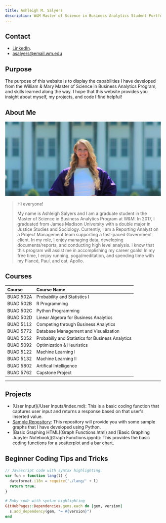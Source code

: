 ```yaml
---
title: Ashleigh M. Salyers
description: W&M Master of Science in Business Analytics Student Portfolio 
---
```

## Contact
- [LinkedIn](https://www.linkedin.com/public-profile/in/ashleighmorgansalyers?challengeId=AQHfv1J75YPxJQAAAXdTnYrN3APvl5TBB5y-O6u3emf2_-mGZcEp5fcfEIIQ4JXiOPhWMZNdAVz0l-FjLC5kv2FtODoNFpQfEA&submissionId=e2f8ea95-9e07-5f16-fbd7-ba0ed70df31a).
- asalyers@email.wm.edu

## Purpose

The purpose of this website is to display the capabilities I have developed from the William & Mary Master of Science in Business Analytics Program, and skills learned along the way. I hope that this website provides you insight about myself, my projects, and code I find helpful! 

## About Me

![Me](\WMPICS\A_Salyers.jpg)

> Hi everyone!
>
> My name is Ashleigh Salyers and I am a graduate student in the Master of Science in Business Analytics Program at W&M. In 2017, I graduated from James Madison University  with a double major in Justice Studies and Sociology. Currently, I am a Reporting Analyst on a Project Management team supporting a fast-paced Government client. In my role, I  enjoy managing data, developing documents/reports, and conducting high level analysis. I know that this program will assist me in accomplishing my career goals! In my free time, I enjoy running, yoga/meditation, and spending time with my Fiancé, Paul, and cat, Apollo.


## Courses

| Course         | Course Name         
|:-------------|:------------------|
| BUAD 502A           | Probability and Statistics I | 
| BUAD 502B| R Programming  | 
| BUAD  502C         | Python Programming    |
| BUAD  502D        | Linear Algebra for Business Analytics | 
| BUAD    5112       | Competing through Business Analytics | 
| BUAD       5772    | Database Management and Visualization| 
| BUAD     5052      | Probabiliy and Statistics for Business Analytics | 
| BUAD       5092    | Optimization & Heuristics | 
| BUAD     5122      | Machine Learning I | 
| BUAD     5132      | Machine Learning II | 
| BUAD      5802     | Artifical Intelligence | 
| BUAD      5762     | Capstone Project | 

* * *

## Projects

*   [User Input](/User Inputs/index.md): This is a basic coding function that captures user input and returns a response based on that user's inserted value.
*   [Sample Repository](https://github.com/salyersashleigh/sample): This repository will provide you with some sample graphs that I have developed using Python.
*   [Basic Graphing HTML](Graph Functions.html) and [Basic Graphing Jupyter Notebook](Graph Functions.ipynb): This provides the basic coding functions for a scatterplot and a bar chart. 


## Beginner Coding Tips and Tricks

```js
// Javascript code with syntax highlighting.
var fun = function lang(l) {
  dateformat.i18n = require('./lang/' + l)
  return true;
}
```

```ruby
# Ruby code with syntax highlighting
GitHubPages::Dependencies.gems.each do |gem, version|
  s.add_dependency(gem, "= #{version}")
end
```

